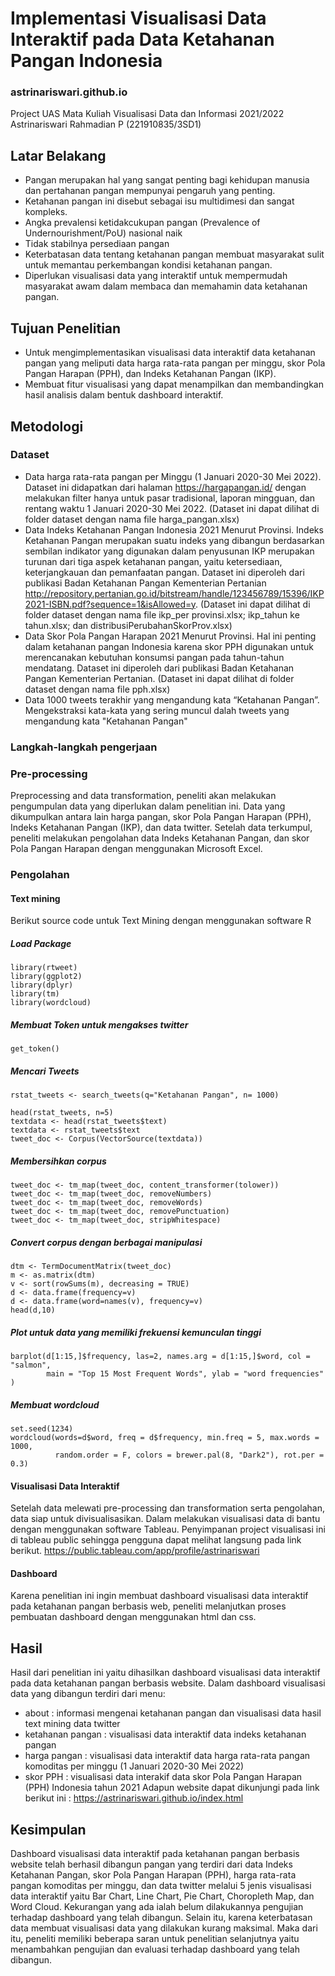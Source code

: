 # Implementasi Visualisasi Data Interaktif pada Data Ketahanan Pangan Indonesia
### astrinariswari.github.io
Project UAS Mata Kuliah Visualisasi Data dan Informasi 2021/2022 \
Astrinariswari Rahmadian P (221910835/3SD1)

## Latar Belakang 
- Pangan merupakan hal yang sangat penting bagi kehidupan manusia dan pertahanan pangan mempunyai pengaruh yang penting. 
- Ketahanan pangan ini disebut sebagai isu multidimesi dan sangat kompleks.
- Angka prevalensi ketidakcukupan pangan (Prevalence of Undernourishment/PoU) nasional naik
- Tidak stabilnya persediaan pangan 
- Keterbatasan data tentang ketahanan pangan membuat masyarakat sulit untuk memantau perkembangan kondisi ketahanan pangan.
- Diperlukan visualisasi data yang interaktif untuk mempermudah masyarakat awam dalam membaca dan memahamin data ketahanan pangan.

## Tujuan Penelitian 
- Untuk mengimplementasikan visualisasi data interaktif data ketahanan pangan yang meliputi data harga rata-rata pangan per minggu, skor Pola Pangan Harapan (PPH), dan Indeks Ketahanan Pangan (IKP).
- Membuat fitur visualisasi yang dapat menampilkan dan membandingkan hasil analisis dalam bentuk dashboard interaktif. 

## Metodologi
### Dataset 
- Data harga rata-rata pangan per Minggu (1 Januari 2020-30 Mei 2022). Dataset ini didapatkan dari halaman https://hargapangan.id/ dengan melakukan filter hanya untuk pasar tradisional, laporan mingguan, dan rentang waktu 1 Januari 2020-30 Mei 2022. (Dataset ini dapat dilihat di folder dataset dengan nama file harga_pangan.xlsx)
- Data Indeks Ketahanan Pangan Indonesia 2021 Menurut Provinsi. Indeks Ketahanan Pangan merupakan suatu indeks yang dibangun berdasarkan sembilan indikator yang digunakan dalam penyusunan IKP merupakan turunan dari tiga aspek ketahanan pangan, yaitu ketersediaan, keterjangkauan dan pemanfaatan pangan. Dataset ini diperoleh dari publikasi Badan Ketahanan Pangan Kementerian Pertanian http://repository.pertanian.go.id/bitstream/handle/123456789/15396/IKP2021-ISBN.pdf?sequence=1&isAllowed=y. (Dataset ini dapat dilihat di folder dataset dengan nama file ikp_per provinsi.xlsx; ikp_tahun ke tahun.xlsx; dan distribusiPerubahanSkorProv.xlsx) 
- Data Skor Pola Pangan Harapan 2021 Menurut Provinsi. Hal ini penting dalam ketahanan pangan Indonesia karena skor PPH digunakan untuk merencanakan kebutuhan konsumsi pangan pada tahun-tahun mendatang. Dataset ini diperoleh dari publikasi Badan Ketahanan Pangan Kementerian Pertanian. (Dataset ini dapat dilihat di folder dataset dengan nama file pph.xlsx) 
- Data 1000 tweets terakhir yang mengandung kata “Ketahanan Pangan”. Mengekstraksi kata-kata yang sering muncul dalah tweets yang mengandung kata "Ketahanan Pangan"

### Langkah-langkah pengerjaan
### Pre-processing
Preprocessing and data transformation, peneliti akan melakukan pengumpulan data yang diperlukan dalam penelitian ini. Data yang dikumpulkan antara lain harga pangan, skor Pola Pangan Harapan (PPH), Indeks Ketahanan Pangan (IKP), dan data twitter. Setelah data terkumpul, peneliti melakukan pengolahan data Indeks Ketahanan Pangan, dan skor Pola Pangan Harapan dengan menggunakan Microsoft Excel.

### Pengolahan
#### Text mining
Berikut source code untuk Text Mining dengan menggunakan software R
##### Load Package
```{r}
library(rtweet)
library(ggplot2)
library(dplyr)
library(tm)
library(wordcloud)
```
##### Membuat Token untuk mengakses twitter
```{r}
get_token()
```
##### Mencari Tweets 
```{r}
rstat_tweets <- search_tweets(q="Ketahanan Pangan", n= 1000)

head(rstat_tweets, n=5)
textdata <- head(rstat_tweets$text)
textdata <- rstat_tweets$text
tweet_doc <- Corpus(VectorSource(textdata))
```
##### Membersihkan corpus
```{r}
tweet_doc <- tm_map(tweet_doc, content_transformer(tolower))
tweet_doc <- tm_map(tweet_doc, removeNumbers)
tweet_doc <- tm_map(tweet_doc, removeWords)
tweet_doc <- tm_map(tweet_doc, removePunctuation)
tweet_doc <- tm_map(tweet_doc, stripWhitespace)
```
##### Convert corpus dengan berbagai manipulasi 
```{r}
dtm <- TermDocumentMatrix(tweet_doc)
m <- as.matrix(dtm)
v <- sort(rowSums(m), decreasing = TRUE)
d <- data.frame(frequency=v)
d <- data.frame(word=names(v), frequency=v)
head(d,10)
```
##### Plot untuk data yang memiliki frekuensi kemunculan tinggi
```{r}
barplot(d[1:15,]$frequency, las=2, names.arg = d[1:15,]$word, col = "salmon", 
        main = "Top 15 Most Frequent Words", ylab = "word frequencies" )
```
##### Membuat wordcloud
```{r}
set.seed(1234)
wordcloud(words=d$word, freq = d$frequency, min.freq = 5, max.words = 1000, 
          random.order = F, colors = brewer.pal(8, "Dark2"), rot.per = 0.3)
```
#### Visualisasi Data Interaktif
Setelah data melewati pre-processing dan transformation serta pengolahan, data siap untuk divisualisasikan. Dalam melakukan visualisasi data di bantu dengan menggunakan software Tableau. Penyimpanan project visualisasi ini di tableau public sehingga pengguna dapat melihat langsung pada link berikut. 
https://public.tableau.com/app/profile/astrinariswari

#### Dashboard 
Karena penelitian ini ingin membuat dashboard visualisasi data interaktif pada ketahanan pangan berbasis web, peneliti melanjutkan proses pembuatan dashboard dengan menggunakan html dan css. 

## Hasil
Hasil dari penelitian ini yaitu dihasilkan dashboard visualisasi data interaktif pada data ketahanan pangan berbasis website. Dalam dashboard visualisasi data yang dibangun terdiri dari menu: 
- about : informasi mengenai ketahanan pangan dan visualisasi data hasil text mining data twitter
- ketahanan pangan : visualisasi data interaktif data indeks ketahanan pangan
- harga pangan : visualisasi data interaktif data harga rata-rata pangan komoditas per minggu (1 Januari 2020-30 Mei 2022)
- skor PPH : visualisasi data interakif data skor Pola Pangan Harapan (PPH) Indonesia tahun 2021
Adapun website dapat dikunjungi pada link berikut ini : https://astrinariswari.github.io/index.html 

## Kesimpulan
Dashboard visualisasi data interaktif pada ketahanan pangan berbasis website telah berhasil dibangun pangan yang terdiri dari data Indeks Ketahanan Pangan, skor Pola Pangan Harapan (PPH), harga rata-rata pangan komoditas per minggu, dan data twitter  melalui 5 jenis visualisasi data interaktif yaitu Bar Chart, Line Chart, Pie Chart, Choropleth Map, dan Word Cloud.
Kekurangan yang ada ialah belum dilakukannya pengujian terhadap dashboard yang telah dibangun. Selain itu, karena keterbatasan data membuat visualisasi data yang dilakukan kurang maksimal. Maka dari itu, peneliti memiliki beberapa saran untuk penelitian selanjutnya yaitu menambahkan pengujian dan evaluasi terhadap dashboard yang telah dibangun. 

